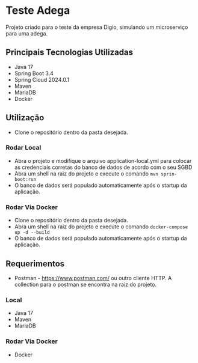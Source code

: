 # Teste Adega
Projeto criado para o teste da empresa Digio, simulando um microserviço para uma adega.

## Principais Tecnologias Utilizadas

- Java 17
- Spring Boot 3.4
- Spring Cloud 2024.0.1
- Maven
- MariaDB
- Docker

## Utilização
- Clone o repositório dentro da pasta desejada.

### Rodar Local
- Abra o projeto e modifique o arquivo application-local.yml para colocar as credenciais corretas do banco de dados de acordo com o seu SGBD
- Abra um shell na raiz do projeto e execute o comando `mvn sprin-boot:run`
- O banco de dados será populado automaticamente após o startup da aplicação.

### Rodar Via Docker
- Clone o repositório dentro da pasta desejada.
- Abra um shell na raiz do projeto e execute o comando `docker-compose up -d --build`
- O banco de dados será populado automaticamente após o startup da aplicação.

## Requerimentos
- Postman - https://www.postman.com/ ou outro cliente HTTP. A collection para o postman se encontra na raiz do projeto.

### Local
- Java 17
- Maven
- MariaDB

### Rodar Via Docker
- Docker
